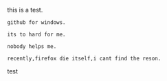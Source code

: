    this is a test.
   
	github for windows.
	
	its to hard for me.
	
	nobody helps me.
	
	recently,firefox die itself,i cant find the reson.


 test
